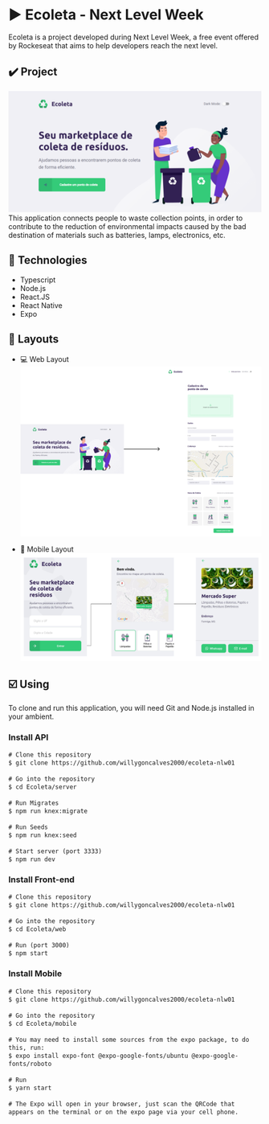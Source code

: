 # :arrow_forward: Ecoleta - Next Level Week
Ecoleta is a project developed during Next Level Week, a free event offered by Rockeseat that aims to help developers reach the next level.

## :heavy_check_mark: Project
![](https://github.com/willygoncalves2000/ecoleta-nlw01/blob/master/.github/home-web.svg)
This application connects people to waste collection points, in order to contribute to the reduction of environmental impacts caused by 
the bad destination of materials such as batteries, lamps, electronics, etc.

## :rocket: Technologies
* Typescript
* Node.js
* React.JS
* React Native
* Expo

## :art: Layouts
* :computer: Web Layout
![](https://github.com/willygoncalves2000/ecoleta-nlw01/blob/master/.github/layouts-web.svg)

* :iphone: Mobile Layout
![](https://github.com/willygoncalves2000/ecoleta-nlw01/blob/master/.github/layout-mobile.svg)

## :ballot_box_with_check: Using
To clone and run this application, you will need Git and Node.js installed in your ambient.

### Install API
```
# Clone this repository
$ git clone https://github.com/willygoncalves2000/ecoleta-nlw01

# Go into the repository
$ cd Ecoleta/server

# Run Migrates
$ npm run knex:migrate

# Run Seeds
$ npm run knex:seed

# Start server (port 3333)
$ npm run dev

```
### Install Front-end 
```
# Clone this repository
$ git clone https://github.com/willygoncalves2000/ecoleta-nlw01

# Go into the repository
$ cd Ecoleta/web

# Run (port 3000)
$ npm start
```

### Install Mobile
```
# Clone this repository
$ git clone https://github.com/willygoncalves2000/ecoleta-nlw01

# Go into the repository
$ cd Ecoleta/mobile

# You may need to install some sources from the expo package, to do this, run:
$ expo install expo-font @expo-google-fonts/ubuntu @expo-google-fonts/roboto

# Run 
$ yarn start

# The Expo will open in your browser, just scan the QRCode that appears on the terminal or on the expo page via your cell phone.

```
